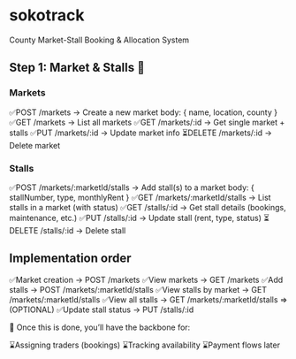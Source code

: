 # sokotrack
County Market-Stall Booking &amp; Allocation System


## Step 1: Market & Stalls 🚀

### Markets
✅POST /markets → Create a new market
body: { name, location, county }
✅GET /markets → List all markets
✅GET /markets/:id → Get single market + stalls
✅PUT /markets/:id → Update market info
⏳DELETE /markets/:id → Delete market

### Stalls
✅POST /markets/:marketId/stalls → Add stall(s) to a market
body: { stallNumber, type, monthlyRent }
✅GET /markets/:marketId/stalls → List stalls in a market (with status)
✅GET /stalls/:id → Get stall details (bookings, maintenance, etc.)
✅PUT /stalls/:id → Update stall (rent, type, status)
⏳DELETE /stalls/:id → Delete stall



## Implementation order
✅Market creation → POST /markets 
✅View markets → GET /markets
✅Add stalls → POST /markets/:marketId/stalls
✅View stalls by market → GET /markets/:marketId/stalls
✅View all stalls → GET /markets/:marketId/stalls => (OPTIONAL)
✅Update stall status → PUT /stalls/:id



🚦 Once this is done, you’ll have the backbone for:

⌛Assigning traders (bookings)
⌛Tracking availability
⌛Payment flows later


